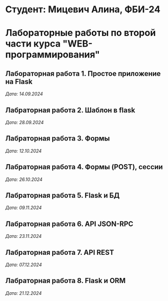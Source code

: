 # Студент: Мицевич Алина, ФБИ-24

# Лабораторные работы по второй части курса "WEB-программирования"

## Лабораторная работа 1. Простое приложение на Flask

*Дата: 14.09.2024*

## Лабраторная работа 2. Шаблон в flask

*Дата: 28.09.2024*

## Лабраторная работа 3. Формы

*Дата: 12.10.2024*

## Лабраторная работа 4. Формы (POST), сессии

*Дата: 26.10.2024*

## Лабраторная работа 5. Flask и БД

*Дата: 09.11.2024*

## Лабраторная работа 6. API JSON-RPC

*Дата: 23.11.2024*

## Лабраторная работа 7. API REST

*Дата: 07.12.2024*

## Лабраторная работа 8. Flask и ORM

*Дата: 21.12.2024*
